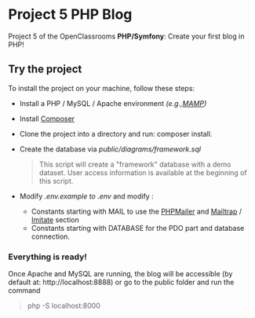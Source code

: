 # Project 5 PHP Blog

Project 5 of the OpenClassrooms **PHP/Symfony**: Create your first blog in PHP!

## Try the project

To install the project on your machine, follow these steps:

- Install a PHP / MySQL / Apache environment *(e.g.,[MAMP](https://www.mamp.info/en/))*
- Install  [Composer](https://getcomposer.org/download/)
- Clone the project into a directory and run: composer install.
- Create the database via *public/diagrams/framework.sql*

  >This script will create a "framework" database with a demo dataset. User access information is available at the beginning of this script.

- Modify  *.env.example to .env* and modify :
    - Constants starting with MAIL to use the [PHPMailer](https://github.com/PHPMailer/PHPMailer) and [Mailtrap](https://mailtrap.io/) / [Imitate](https://imitate.email/) section
    - Constants starting with DATABASE for the PDO part and database connection.

### Everything is ready!
Once Apache and MySQL are running, the blog will be accessible (by default at: http://localhost:8888) or go to the public folder and run the command 

>php -S localhost:8000
 